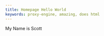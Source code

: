 ```yaml
---
title: Homepage Hello World
keywords: proxy-engine, amazing, does html
---
```

<hello>
</hello>
<hello-world>
</hello-world>
<hello-earth>
My Name is Scott
</hello-earth>
<hello-mars [awesome]="yes">
</hello-mars>
